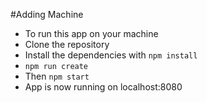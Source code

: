 #Adding Machine

* To run this app on your machine 
* Clone the repository
* Install the dependencies with ```npm install```
* ```npm run create```
* Then ```npm start```
* App is now running on localhost:8080
